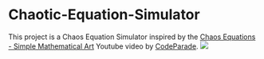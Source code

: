 # Chaotic-Equation-Simulator
This project is a Chaos Equation Simulator inspired by the [Chaos Equations - Simple Mathematical Art](https://www.youtube.com/watch?v=fDSIRXmnVvk&ab_channel=CodeParade) Youtube video by [CodeParade](https://www.youtube.com/channel/UCrv269YwJzuZL3dH5PCgxUw).
![](https://github.com/MurilloMMartins/Chaotic-Equation-Simulator/blob/master/showcase.gif)
